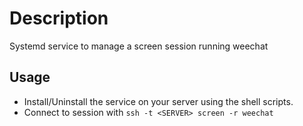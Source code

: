 # Description
Systemd service to manage a screen session running weechat

## Usage
- Install/Uninstall the service on your server using the shell scripts.
- Connect to session with `ssh -t <SERVER> screen -r weechat`
